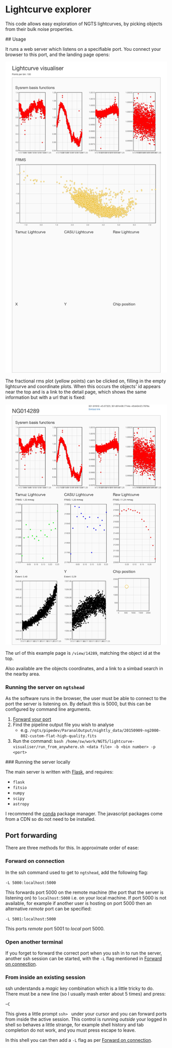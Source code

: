 # Lightcurve explorer

This code allows easy exploration of NGTS lightcurves, by picking
objects from their bulk noise properties.

## Usage

It runs a web server which listens on a specifiable port. You connect
your browser to this port, and the landing page opens:

![Landing page](screenshots/screenshot-landing.png)

The fractional rms plot (yellow points) can be clicked on, filling in
the empty lightcurve and coordinate plots. When this occurs the objects'
id appears near the top and is a link to the detail page, which shows
the same information but with a url that is fixed:

![Detail page](screenshots/screenshot-detail.png)

The url of this example page is `/view/14289`, matching the object id at
the top.

Also available are the objects coordinates, and a link to a simbad
search in the nearby area.

### Running the server on `ngtshead`

As the software runs in the browser, the user must be able to connect to
the port the server is listening on. By default this is 5000, but this
can be configured by command line arguments.

1. [Forward your port](#port-forwarding)
1. Find the pipeline output file you wish to analyse
   * e.g. `/ngts/pipedev/ParanalOutput/nightly_data/20150909-ng2000-802-custom-flat-high-quality.fits`
1. Run the command: `bash /home/sw/work/NGTS/lightcurve-visualiser/run_from_anywhere.sh <data file> -b <bin number> -p <port>`

### Running the server locally

The main server is written with [Flask](http://flask.pocoo.org/), and
requires:

* `flask`
* `fitsio`
* `numpy`
* `scipy`
* `astropy`

I recommend the [conda](http://conda.pydata.org/docs/) package manager. The javascript packages come from a CDN so do not need to be installed.

## Port forwarding

There are three methods for this. In approximate order of ease:

### Forward on connection

In the ssh command used to get to `ngtshead`, add the following flag:

`-L 5000:localhost:5000`

This forwards port 5000 on the remote machine (the port that the server
is listening on) to `localhost:5000` i.e. on your local machine. If port
5000 is not available, for example if another user is hosting on port
5000 then an alternative *remote* port can be specified:

`-L 5001:localhost:5000`

This ports *remote* port 5001 to *local* port 5000.

### Open another terminal

If you forget to forward the correct port when you ssh in to run the
server, another ssh session can be started, with the `-L` flag mentioned
in [Forward on connection](#forward-on-connection).

### From inside an existing session

ssh understands a *magic* key combination which is a little tricky to
do. There must be a new line (so I usually mash enter about 5 times) and
press:

`~C`

This gives a little prompt `ssh> ` under your cursor and you can forward
ports from inside the active session. This control is running *outside*
your logged in shell so behaves a little strange, for example shell
history and tab completion do not work, and you must press escape to
leave.

In this shell you can then add a `-L` flag as per [Forward on
connection](#forward-on-connection).

